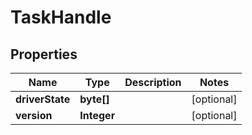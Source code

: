 

# TaskHandle


## Properties

| Name | Type | Description | Notes |
|------------ | ------------- | ------------- | -------------|
|**driverState** | **byte[]** |  |  [optional] |
|**version** | **Integer** |  |  [optional] |



